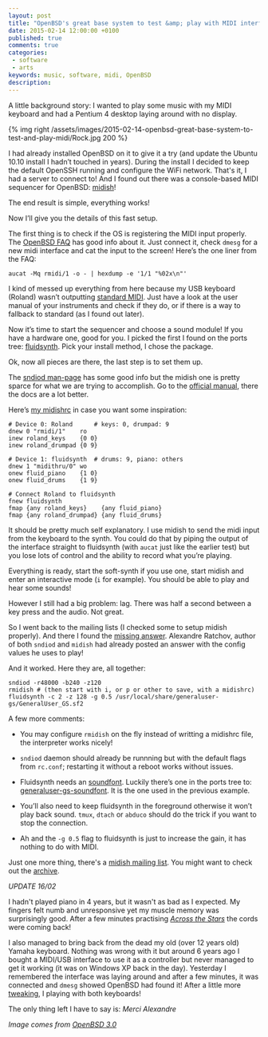 ```yaml
---
layout: post
title: "OpenBSD's great base system to test &amp; play with MIDI interfaces"
date: 2015-02-14 12:00:00 +0100
published: true
comments: true
categories:
 - software
 - arts
keywords: music, software, midi, OpenBSD
description: 
---
```


A little background story: I wanted to play some music with my MIDI keyboard
and had a Pentium 4 desktop laying around with no display.

{% img right /assets/images/2015-02-14-openbsd-great-base-system-to-test-and-play-midi/Rock.jpg 200 %}

I had already installed OpenBSD on it to give it a try (and update the Ubuntu
10.10 install I hadn’t touched in years). During the install I decided to keep
the default OpenSSH running and configure the WiFi network. That's it, I had a
server to connect to! And I found out there was a console-based MIDI sequencer
for OpenBSD: [midish][midish]!

The end result is simple, everything works!

Now I’ll give you the details of this fast setup.

The first thing is to check if the OS is registering the MIDI input properly.
The [OpenBSD FAQ][faq] has good info about it. Just connect it, check
<code>dmesg</code> for a new midi interface and cat the input to the screen!
Here’s the one liner from the FAQ:

    aucat -Mq rmidi/1 -o - | hexdump -e '1/1 "%02x\n"'

I kind of messed up everything from here because my USB keyboard (Roland)
wasn’t outputting [standard MIDI][umidi]. Just have a look at the user manual
of your instruments and check if they do, or if there is a way to fallback to
standard (as I found out later).

Now it’s time to start the sequencer and choose a sound module! If you have a
hardware one, good for you. I picked the first I found on the ports tree:
[fluidsynth][fluidsynth]. Pick your install method, I chose the package.

Ok, now all pieces are there, the last step is to set them up.

The [sndiod man-page][sndiod] has some good info but the midish one is pretty
sparce for what we are trying to accomplish. Go to the [official manual][manual],
there the docs are a lot better.

Here’s [my midishrc][midishrc] in case you want some inspiration:

    # Device 0: Roland      # keys: 0, drumpad: 9
    dnew 0 "rmidi/1"    ro
    inew roland_keys    {0 0}
    inew roland_drumpad {0 9}

    # Device 1: fluidsynth  # drums: 9, piano: others
    dnew 1 "midithru/0" wo
    onew fluid_piano    {1 0}
    onew fluid_drums    {1 9}

    # Connect Roland to fluidsynth
    fnew fluidsynth
    fmap {any roland_keys}    {any fluid_piano}
    fmap {any roland_drumpad} {any fluid_drums}

It should be pretty much self explanatory. I use midish to send the midi input
from the keyboard to the synth. You could do that by piping the output of the
interface straight to fluidsynth (with <code>aucat</code> just like the earlier
test) but you lose lots of control and the ability to record what you’re
playing.

Everything is ready, start the soft-synth if you use one, start midish and
enter an interactive mode (<code>i</code> for example). You should be able to
play and hear some sounds!

However I still had a big problem: lag. There was half a second between a key
press and the audio. Not great.

So I went back to the mailing lists (I checked some to setup midish properly).
And there I found the [missing answer][answer]. Alexandre Ratchov, author of
both <code>sndiod</code> and <code>midish</code> had already posted an answer
with the config values he uses to play!

And it worked. Here they are, all together:

    sndiod -r48000 -b240 -z120
    rmidish # (then start with i, or p or other to save, with a midishrc)
    fluidsynth -c 2 -z 128 -g 0.5 /usr/local/share/generaluser-gs/GeneralUser_GS.sf2

A few more comments:

* You may configure <code>rmidish</code> on the fly instead of writting a
  midishrc file, the interpreter works nicely!

* <code>sndiod</code> daemon should already be runnning but with the default
  flags from <code>rc.conf</code>; restarting it without a reboot works without
  issues.

* Fluidsynth needs an [soundfont][soundfont]. Luckily there’s one in the ports
  tree to: [generaluser-gs-soundfont][generaluser]. It is the one used in the
  previous example.

* You’ll also need to keep fluidsynth in the foreground otherwise it won’t play
  back sound. <code>tmux</code>, <code>dtach</code> or <code>abduco</code>
  should do the trick if you want to stop the connection.

* Ah and the <code>-g 0.5</code> flag to fluidsynth is just to increase the
  gain, it has nothing to do with MIDI.

Just one more thing, there's a [midish mailing list][mail_list]. You might want
to check out the [archive][mail_archive].

*UPDATE 16/02*

I hadn't played piano in 4 years, but it wasn't as bad as I expected. My
fingers felt numb and unresponsive yet my muscle memory was surprisingly good.
After a few minutes practising [*Across the Stars*][acrossstars] the cords were
coming back!

I also managed to bring back from the dead my old (over 12 years old) Yamaha
keyboard. Nothing was wrong with it but around 6 years ago I bought a MIDI/USB
interface to use it as a controller but never managed to get it working (it was
on Windows XP back in the day). Yesterday I remembered the interface was laying
around and after a few minutes, it was connected and <code>dmesg</code> showed
OpenBSD had found it! After a little more [tweaking][midishrc], I playing with
both keyboards!

The only thing left I have to say is:   *Merci Alexandre*


*Image comes from* [*OpenBSD 3.0*][OBSD3.0]

[midish]:       http://www.midish.org
[manual]:       http://www.midish.org/manual.html
[faq]:          http://www.openbsd.org/faq/faq13.html#midi
[umidi]:        http://www.openbsd.org/cgi-bin/man.cgi/OpenBSD-current/man4/umidi.4
[sndiod]:       http://www.openbsd.org/cgi-bin/man.cgi/OpenBSD-current/man1/sndiod.1
[midishrc]:     https://github.com/disrupts/dotfiles/blob/master/.midishrc
[fluidsynth]:   http://openports.se/audio/fluidsynth
[soundfont]:    https://en.wikipedia.org/wiki/SoundFont
[generaluser]:  http://openports.se/audio/generaluser-gs-soundfont
[answer]:       http://ports.openbsd.narkive.com/IRU25u0b/midi-softsynth
[mail_list]:    http://www.midish.org/mail.html
[mail_archive]: http://www.midish.org/arch/
[OBSD3.0]:      http://openbsd.org/30.html
[acrossstars]:  https://www.youtube.com/watch?v=vIbmfDvQA5U

